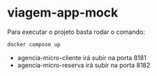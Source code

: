 # viagem-app-mock

Para executar o projeto basta rodar o comando:

```bash
docker compose up
```
* agencia-micro-cliente irá subir na porta 8181
* agencia-micro-reserva irá subir na porta 8182

